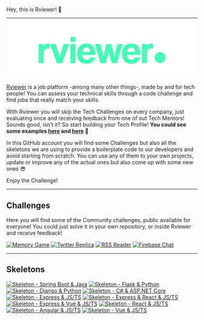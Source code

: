 Hey, this is Rviewer! 👋

---

![Rviewer Logo](/.github/rviewer_logo.png)

[Rviewer](https://rviewer.io) is a job platform -among many other things-, made by and for tech people! You can assess 
your technical skills through a code challenge and find jobs that really match your skills.

With Rviewer you will skip the Tech Challenges on every company, just evaluating once and receiving feedback from one of
out Tech Mentors! Sounds good, isn't it? So start building your Tech Profile! **You could
see some examples [here](https://rviewer.io/salgadoenrgb) and [here](https://rviewer.io/anawolf) 🤫**

In this GitHub account you will find some Challenges but also all the skeletons we are using to provide a boilerplate
code to our developers and avoid starting from scratch. You can use any of them to your own projects, update or improve
any of the actual ones but also come up with some new ones 😎

Enjoy the Challenge!


---

## Challenges

Here you will find some of the Community challenges, public available for everyone! You could just solve it in your own repository, or inside Rviewer and receive feedback! 

[![Memory Game](https://github-readme-stats.vercel.app/api/pin/?username=Rviewer-Challenges&repo=mouredev-memory-game)](https://github.com/Rviewer-Challenges/mouredev-memory-game)
[![Twitter Replica](https://github-readme-stats.vercel.app/api/pin/?username=Rviewer-Challenges&repo=mouredev-twitter-mirroring)](https://github.com/Rviewer-Challenges/mouredev-twitter-mirroring)
[![RSS Reader](https://github-readme-stats.vercel.app/api/pin/?username=Rviewer-Challenges&repo=mouredev-rss-reader)](https://github.com/Rviewer-Challenges/mouredev-rss-reader)
[![Firebase Chat](https://github-readme-stats.vercel.app/api/pin/?username=Rviewer-Challenges&repo=mouredev-firebase-chat)](https://github.com/Rviewer-Challenges/mouredev-firebase-chat)

---

## Skeletons
[![Skeleton - Spring Boot & Java](https://github-readme-stats.vercel.app/api/pin/?username=Rviewer-Challenges&repo=skeleton-java-spring-rest)](https://github.com/Rviewer-Challenges/skeleton-java-spring-rest)
[![Skeleton - Flask & Python](https://github-readme-stats.vercel.app/api/pin/?username=Rviewer-Challenges&repo=skeleton-py-flask-rest)](https://github.com/Rviewer-Challenges/skeleton-py-flask-rest)
[![Skeleton - Django & Python](https://github-readme-stats.vercel.app/api/pin/?username=Rviewer-Challenges&repo=skeleton-py-django-rest)](https://github.com/Rviewer-Challenges/skeleton-py-django-rest)
[![Skeleton - C# & ASP.NET Core](https://github-readme-stats.vercel.app/api/pin/?username=Rviewer-Challenges&repo=skeleton-asp-net-api)](https://github.com/Rviewer-Challenges/skeleton-asp-net-api)
[![Skeleton - Express & JS/TS](https://github-readme-stats.vercel.app/api/pin/?username=Rviewer-Challenges&repo=skeleton-express)](https://github.com/Rviewer-Challenges/skeleton-express)
[![Skeleton - Express & React & JS/TS](https://github-readme-stats.vercel.app/api/pin/?username=Rviewer-Challenges&repo=skeleton-express-react)](https://github.com/Rviewer-Challenges/skeleton-express-react)
[![Skeleton - Express & Vue & JS/TS](https://github-readme-stats.vercel.app/api/pin/?username=Rviewer-Challenges&repo=skeleton-express-vue)](https://github.com/Rviewer-Challenges/skeleton-express-vue)
[![Skeleton - React & JS/TS](https://github-readme-stats.vercel.app/api/pin/?username=Rviewer-Challenges&repo=skeleton-ts-react-webapp)](https://github.com/Rviewer-Challenges/skeleton-ts-react-webapp)
[![Skeleton - Angular & JS/TS](https://github-readme-stats.vercel.app/api/pin/?username=Rviewer-Challenges&repo=skeleton-ts-angular)](https://github.com/Rviewer-Challenges/skeleton-ts-angular)
[![Skeleton - Vue & JS/TS](https://github-readme-stats.vercel.app/api/pin/?username=Rviewer-Challenges&repo=skeleton-vue)](https://github.com/Rviewer-Challenges/skeleton-vue)




